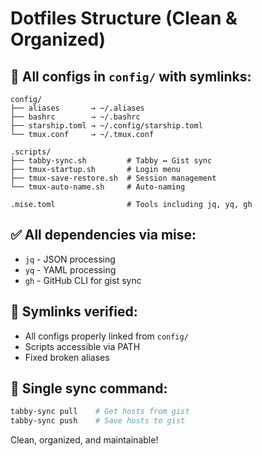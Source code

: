 # Dotfiles Structure (Clean & Organized)

## 📁 All configs in `config/` with symlinks:

```
config/
├── aliases       → ~/.aliases
├── bashrc        → ~/.bashrc  
├── starship.toml → ~/.config/starship.toml
└── tmux.conf     → ~/.tmux.conf

.scripts/
├── tabby-sync.sh         # Tabby ↔ Gist sync
├── tmux-startup.sh       # Login menu
├── tmux-save-restore.sh  # Session management
└── tmux-auto-name.sh     # Auto-naming

.mise.toml                # Tools including jq, yq, gh
```

## ✅ All dependencies via mise:
- `jq` - JSON processing
- `yq` - YAML processing  
- `gh` - GitHub CLI for gist sync

## 🔗 Symlinks verified:
- All configs properly linked from `config/`
- Scripts accessible via PATH
- Fixed broken aliases

## 🎯 Single sync command:
```bash
tabby-sync pull    # Get hosts from gist
tabby-sync push    # Save hosts to gist
```

Clean, organized, and maintainable!